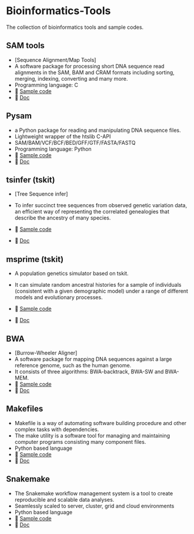 # Bioinformatics-Tools

The collection of bioinformatics tools and sample codes.

## SAM tools

- [Sequence Alignment/Map Tools]
- A software package for processing short DNA sequence read alignments in the SAM, BAM and CRAM formats including sorting, merging, indexing, converting and many more.
- Programming language: C
- 📕 [Sample code](https://github.com/jingwora/bioinformatics-on-cloud/blob/main/tools/SAMtools/SAMtools_v-01.ipynb)
- 📘 [Doc](http://www.htslib.org/doc/)

## Pysam

- a Python package for reading and manipulating DNA sequence files.
- Lightweight wrapper of the htslib C-API
- SAM/BAM/VCF/BCF/BED/GFF/GTF/FASTA/FASTQ
- Programming language: Python
- 📕 [Sample code](https://github.com/jingwora/bioinformatics-on-cloud/blob/main/tools/pysam/pysam_v-01.ipynb)
- 📘 [Doc](https://pysam.readthedocs.io/en/latest/api.html)

## tsinfer (tskit)

- [Tree Sequence infer]
- To infer succinct tree sequences from observed genetic variation data, an efficient way of representing the correlated genealogies that describe the ancestry of many species.

- 📕 [Sample code](https://github.com/jingwora/bioinformatics-on-cloud/blob/main/tools/tsinfer/Tskit-tsinfer_v-01.ipynb)
- 📘 [Doc](https://tskit.dev/tskit/docs/stable/introduction.html)

## msprime (tskit)

- A population genetics simulator based on tskit.
- It can simulate random ancestral histories for a sample of individuals (consistent with a given demographic model) under a range of different models and evolutionary processes.

- 📕 [Sample code](https://github.com/jingwora/bioinformatics-on-cloud/blob/main/tools/msprime/msprime_v-01.ipynb)
- 📘 [Doc](https://tskit.dev/msprime/docs/stable/intro.html)

## BWA

- [Burrow-Wheeler Aligner]
- A software package for mapping DNA sequences against a large reference genome, such as the human genome.
- It consists of three algorithms: BWA-backtrack, BWA-SW and BWA-MEM.
- 📕 [Sample code](https://github.com/jingwora/bioinformatics-on-cloud/blob/main/tools/bwa/bwa_v-02-03.ipynb)
- 📘 [Doc](https://bio-bwa.sourceforge.net/bwa.shtml)

## Makefiles

- Makefile is a way of automating software building procedure and other complex tasks with dependencies.
- The make utility is a software tool for managing and maintaining computer programs consisting many component files.
- Python based language
- 📕 [Sample code](https://github.com/jingwora/bioinformatics-on-cloud/blob/main/tools\Makefile\Makefile-tutorial.ipynb)
- 📘 [Doc](https://www.gnu.org/software/make/manual/make.html)

## Snakemake

- The Snakemake workflow management system is a tool to create reproducible and scalable data analyses.
- Seamlessly scaled to server, cluster, grid and cloud environments
- Python based language
- 📕 [Sample code](https://github.com/jingwora/bioinformatics-on-cloud/blob/main/tools/Snakemake/snakemake-tutorial/example-workflow.ipynb)
- 📘 [Doc](https://snakemake.readthedocs.io/en/stable/)
